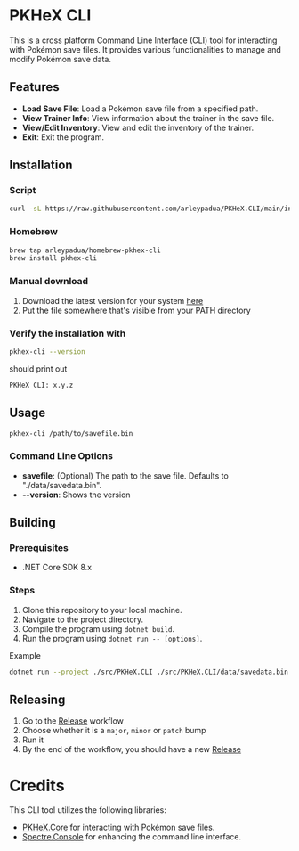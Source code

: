 # PKHeX CLI

This is a cross platform Command Line Interface (CLI) tool for interacting with Pokémon save files. It provides various functionalities to manage and modify Pokémon save data.

## Features

- **Load Save File**: Load a Pokémon save file from a specified path.
- **View Trainer Info**: View information about the trainer in the save file.
- **View/Edit Inventory**: View and edit the inventory of the trainer.
- **Exit**: Exit the program.

## Installation

### Script

```bash
curl -sL https://raw.githubusercontent.com/arleypadua/PKHeX.CLI/main/install.sh | sudo bash
```

### Homebrew

```bash
brew tap arleypadua/homebrew-pkhex-cli
brew install pkhex-cli
```
### Manual download

1. Download the latest version for your system [here](https://github.com/arleypadua/PKHeX.CLI/releases)
2. Put the file somewhere that's visible from your PATH directory

### Verify the installation with

```bash
pkhex-cli --version
```

should print out

```bash
PKHeX CLI: x.y.z
```

## Usage

```bash
pkhex-cli /path/to/savefile.bin
```

### Command Line Options

- **savefile**: (Optional) The path to the save file. Defaults to "./data/savedata.bin".
- **--version**: Shows the version

## Building

### Prerequisites

- .NET Core SDK 8.x

### Steps

1. Clone this repository to your local machine.
2. Navigate to the project directory.
3. Compile the program using `dotnet build`.
4. Run the program using `dotnet run -- [options]`.

Example

```bash
dotnet run --project ./src/PKHeX.CLI ./src/PKHeX.CLI/data/savedata.bin
```

## Releasing

1. Go to the [Release](https://github.com/arleypadua/PKHeX.CLI/actions/workflows/release.yml) workflow
2. Choose whether it is a `major`, `minor` or `patch` bump
3. Run it
4. By the end of the workflow, you should have a new [Release](https://github.com/arleypadua/PKHeX.CLI/releases/latest)

# Credits

This CLI tool utilizes the following libraries:

* [PKHeX.Core](https://github.com/kwsch/PKHeX/tree/master) for interacting with Pokémon save files.
* [Spectre.Console](https://github.com/spectreconsole/spectre.console) for enhancing the command line interface.
